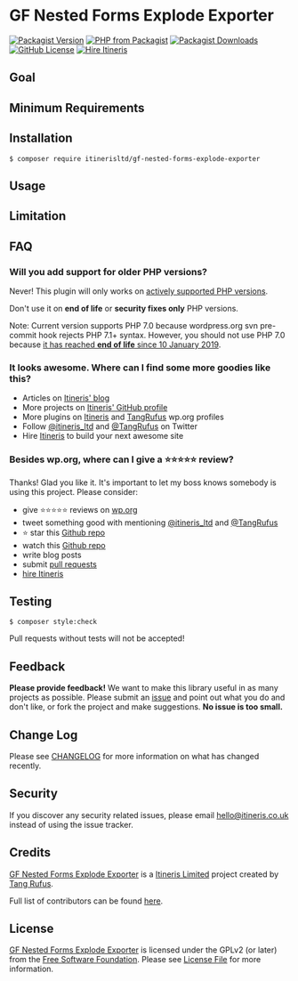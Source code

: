 # GF Nested Forms Explode Exporter

[![Packagist Version](https://img.shields.io/packagist/v/itinerisltd/gf-nested-forms-explode-exporter.svg)](https://packagist.org/packages/itinerisltd/gf-nested-forms-explode-exporter)
[![PHP from Packagist](https://img.shields.io/packagist/php-v/itinerisltd/gf-nested-forms-explode-exporter.svg)](https://packagist.org/packages/itinerisltd/gf-nested-forms-explode-exporter)
[![Packagist Downloads](https://img.shields.io/packagist/dt/itinerisltd/gf-nested-forms-explode-exporter.svg)](https://packagist.org/packages/itinerisltd/gf-nested-forms-explode-exporter)
[![GitHub License](https://img.shields.io/github/license/itinerisltd/gf-nested-forms-explode-exporter.svg)](https://github.com/ItinerisLtd/gf-nested-forms-explode-exporter/blob/master/LICENSE)
[![Hire Itineris](https://img.shields.io/badge/Hire-Itineris-ff69b4.svg)](https://www.itineris.co.uk/contact/)


<!-- START doctoc generated TOC please keep comment here to allow auto update -->
<!-- DON'T EDIT THIS SECTION, INSTEAD RE-RUN doctoc TO UPDATE -->


<!-- END doctoc generated TOC please keep comment here to allow auto update -->

## Goal


## Minimum Requirements


## Installation

```sh-session
$ composer require itinerisltd/gf-nested-forms-explode-exporter
```

## Usage


## Limitation


## FAQ

### Will you add support for older PHP versions?

Never! This plugin will only works on [actively supported PHP versions](https://secure.php.net/supported-versions.php).

Don't use it on **end of life** or **security fixes only** PHP versions.

Note: Current version supports PHP 7.0 because wordpress.org svn pre-commit hook rejects PHP 7.1+ syntax. However, you should not use PHP 7.0 because [it has reached **end of life** since 10 January 2019](https://secure.php.net/eol.php).

### It looks awesome. Where can I find some more goodies like this?

- Articles on [Itineris' blog](https://www.itineris.co.uk/blog/)
- More projects on [Itineris' GitHub profile](https://github.com/itinerisltd)
- More plugins on [Itineris](https://profiles.wordpress.org/itinerisltd/#content-plugins) and [TangRufus](https://profiles.wordpress.org/tangrufus/#content-plugins) wp.org profiles
- Follow [@itineris_ltd](https://twitter.com/itineris_ltd) and [@TangRufus](https://twitter.com/tangrufus) on Twitter
- Hire [Itineris](https://www.itineris.co.uk/services/) to build your next awesome site

### Besides wp.org, where can I give a :star::star::star::star::star: review?

Thanks! Glad you like it. It's important to let my boss knows somebody is using this project. Please consider:

- give :star::star::star::star::star: reviews on [wp.org](https://wordpress.org/support/plugin/gf-nested-forms-explode-exporter/reviews/#new-post)
- tweet something good with mentioning [@itineris_ltd](https://twitter.com/itineris_ltd) and [@TangRufus](https://twitter.com/tangrufus)
- ️️:star: star this [Github repo](https://github.com/ItinerisLtd/gf-nested-forms-explode-exporter)
- watch this [Github repo](https://github.com/ItinerisLtd/gf-nested-forms-explode-exporter)
- write blog posts
- submit [pull requests](https://github.com/ItinerisLtd/gf-nested-forms-explode-exporter)
- [hire Itineris](https://www.itineris.co.uk/services/)


## Testing

```sh-session
$ composer style:check
```

Pull requests without tests will not be accepted!

## Feedback

**Please provide feedback!** We want to make this library useful in as many projects as possible.
Please submit an [issue](https://github.com/ItinerisLtd/gf-nested-forms-explode-exporter/issues/new) and point out what you do and don't like, or fork the project and make suggestions.
**No issue is too small.**

## Change Log

Please see [CHANGELOG](./CHANGELOG.md) for more information on what has changed recently.

## Security

If you discover any security related issues, please email [hello@itineris.co.uk](mailto:hello@itineris.co.uk) instead of using the issue tracker.

## Credits

[GF Nested Forms Explode Exporter](https://github.com/ItinerisLtd/gf-nested-forms-explode-exporter) is a [Itineris Limited](https://www.itineris.co.uk/) project created by [Tang Rufus](https://typist.tech).

Full list of contributors can be found [here](https://github.com/ItinerisLtd/gf-nested-forms-explode-exporter/graphs/contributors).

## License

[GF Nested Forms Explode Exporter](https://github.com/ItinerisLtd/gf-nested-forms-explode-exporter) is licensed under the GPLv2 (or later) from the [Free Software Foundation](http://www.fsf.org/).
Please see [License File](LICENSE) for more information.
